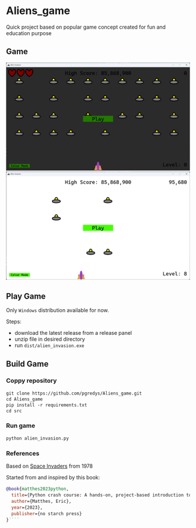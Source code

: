 # Aliens_game
Quick project based on popular game concept created for fun and education purpose 

## Game
![dark_mode.png](/imgs/dark_mode.png)
![light_mode.png](/imgs/light_mode.png)
## Play Game

Only `Windows` distribution available for now.

Steps:
- download the latest release from a release panel 
- unzip file in desired directory
- run `dist/alien_invasion.exe`

## Build Game
### Coppy repository
```git
git clone https://github.com/pgredys/Aliens_game.git
cd Aliens_game
pip install -r requirements.txt
cd src 
```
### Run game
```python
python alien_invasion.py
```
### References
Based on [Space Invaders](https://en.wikipedia.org/wiki/Space_Invaders) from 1978

Started from and inspired by this book: 
````bibtex
@book{matthes2023python,
  title={Python crash course: A hands-on, project-based introduction to programming},
  author={Matthes, Eric},
  year={2023},
  publisher={no starch press}
}````